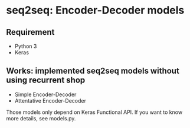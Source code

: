 # seq2seq: Encoder-Decoder models
## Requirement
+ Python 3
+ Keras

## Works: implemented seq2seq models without using recurrent shop
+ Simple Encoder-Decoder
+ Attentative Encoder-Decoder

Those models only depend on Keras Functional API.
If you want to know more details, see models.py.
